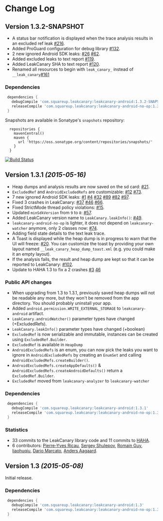 # Change Log

## Version 1.3.2-SNAPSHOT

* A status bar notification is displayed when the trace analysis results in an excluded ref leak [#216](https://github.com/square/leakcanary/pull/216).
* Added ProGuard configuration for debug library [#132](https://github.com/square/leakcanary/issues/132).
* 2 new ignored Android SDK leaks: [#26](https://github.com/square/leakcanary/issues/26) [#62](https://github.com/square/leakcanary/issues/62).
* Added excluded leaks to text report [#119](https://github.com/square/leakcanary/issues/119).
* Added LeakCanary SHA to text report [#120](https://github.com/square/leakcanary/issues/120).
* Renamed all resources to begin with `leak_canary_` instead of `__leak_canary`[#161](https://github.com/square/leakcanary/pull/161)

### Dependencies

```gradle
 dependencies {
   debugCompile 'com.squareup.leakcanary:leakcanary-android:1.3.2-SNAPSHOT'
   releaseCompile 'com.squareup.leakcanary:leakcanary-android-no-op:1.3.2-SNAPSHOT'
 }
```

Snapshots are available in Sonatype's `snapshots` repository:

```
  repositories {
    mavenCentral()
    maven {
      url 'https://oss.sonatype.org/content/repositories/snapshots/'
    }
  }
```

[![Build Status](https://travis-ci.org/square/leakcanary.svg?branch=master)](https://travis-ci.org/square/leakcanary)

## Version 1.3.1 *(2015-05-16)*

* Heap dumps and analysis results are now saved on the sd card: [#21](https://github.com/square/leakcanary/issues/21).
* `ExcludedRef` and `AndroidExcludedRefs` are customizable: [#12](https://github.com/square/leakcanary/issues/12) [#73](https://github.com/square/leakcanary/issues/73).
* 7 new ignored Android SDK leaks: [#1](https://github.com/square/leakcanary/issues/1) [#4](https://github.com/square/leakcanary/issues/4) [#32](https://github.com/square/leakcanary/issues/32) [#89](https://github.com/square/leakcanary/pull/89) [#82](https://github.com/square/leakcanary/pull/82) [#97](https://github.com/square/leakcanary/pull/97).
* Fixed 3 crashes in LeakCanary: [#37](https://github.com/square/leakcanary/issues/37) [#46](https://github.com/square/leakcanary/issues/46) [#66](https://github.com/square/leakcanary/issues/66).
* Fixed StrictMode thread policy violations: [#15](https://github.com/square/leakcanary/issues/15).
* Updated `minSdkVersion` from `9` to `8`: [#57](https://github.com/square/leakcanary/issues/57).
* Added LeakCanary version name to `LeakCanary.leakInfo()`: [#49](https://github.com/square/leakcanary/issues/49).
* `leakcanary-android-no-op` is lighter, it does not depend on `leakcanary-watcher` anymore, only 2 classes now: [#74](https://github.com/square/leakcanary/issues/74).
* Adding field state details to the text leak trace.
* A Toast is displayed while the heap dump is in progress to warn that the UI will freeze: [#20](https://github.com/square/leakcanary/issues/49). You can customize the toast by providing your own layout named `__leak_canary_heap_dump_toast.xml` (e.g. you could make it an empty layout).
* If the analysis fails, the result and heap dump are kept so that it can be reported to LeakCanary: [#102](https://github.com/square/leakcanary/issues/102).
* Update to HAHA 1.3 to fix a 2 crashes [#3](https://github.com/square/leakcanary/issues/3) [46](https://github.com/square/leakcanary/issues/46)

### Public API changes

* When upgrading from 1.3 to 1.3.1, previously saved heap dumps will not be readable any more, but they won't be removed from the app directory. You should probably uninstall your app.
* Added `android.permission.WRITE_EXTERNAL_STORAGE` to `leakcanary-android` artifact.
* `LeakCanary.androidWatcher()` parameter types have changed (+ExcludedRefs).
* `LeakCanary.leakInfo()` parameter types have changed (+boolean)
* `ExcludedRef` is now serializable and immutable, instances can be created using `ExcludedRef.Builder`.
* `ExcludedRef` is available in `HeapDump`
* `AndroidExcludedRefs` is an enum, you can now pick the leaks you want to ignore in `AndroidExcludedRefs` by creating an `EnumSet` and calling `AndroidExcludedRefs.createBuilder()`.
* `AndroidExcludedRefs.createAppDefaults()` & `AndroidExcludedRefs.createAndroidDefaults()` return a `ExcludedRef.Builder`.
* `ExcludedRef` moved from `leakcanary-analyzer` to `leakcanary-watcher`

### Dependencies

```gradle
 dependencies {
   debugCompile 'com.squareup.leakcanary:leakcanary-android:1.3.1'
   releaseCompile 'com.squareup.leakcanary:leakcanary-android-no-op:1.3.1'
 }
```

### Statistics

* 33 commits to the LeakCanary library code and 11 commits to [HAHA](https://github.com/square/haha).
* 6 contributors: [Pierre-Yves Ricau](https://github.com/square/leakcanary/commits?author=pyricau), [Sergey Shulepov](https://github.com/square/leakcanary/commits?author=pepyakin), [Romain Guy](https://github.com/square/leakcanary/commits?author=romainguy), [liaohuqiu](https://github.com/square/leakcanary/commits?author=liaohuqiu), [Dario Marcato](https://github.com/square/leakcanary/commits?author=dmarcato), [Anders Aagaard](https://github.com/square/leakcanary/commits?author=andaag).

## Version 1.3 *(2015-05-08)*

Initial release.

### Dependencies

```gradle
 dependencies {
   debugCompile 'com.squareup.leakcanary:leakcanary-android:1.3'
   releaseCompile 'com.squareup.leakcanary:leakcanary-android-no-op:1.3'
 }
```